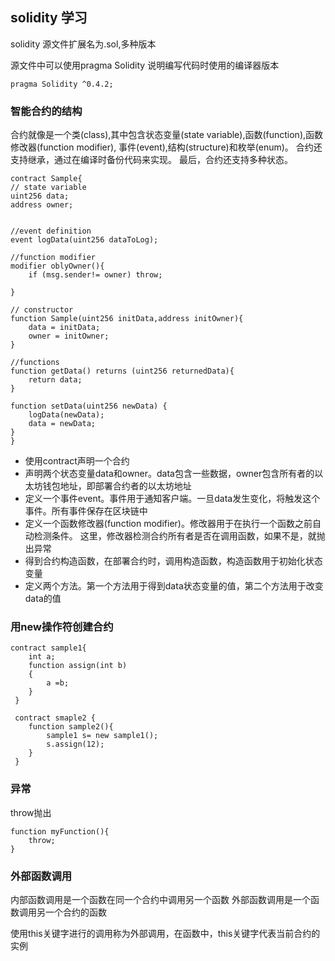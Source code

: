 ## solidity 学习
solidity 源文件扩展名为.sol,多种版本

源文件中可以使用pragma Solidity 说明编写代码时使用的编译器版本

    pragma Solidity ^0.4.2;


### 智能合约的结构
合约就像是一个类(class),其中包含状态变量(state variable),函数(function),函数修改器(function modifier),
事件(event),结构(structure)和枚举(enum)。 合约还支持继承，通过在编译时备份代码来实现。
最后，合约还支持多种状态。

    contract Sample{
    // state variable
    uint256 data;
    address owner;
    
    
    //event definition
    event logData(uint256 dataToLog);
    
    //function modifier
    modifier oblyOwner(){
        if (msg.sender!= owner) throw;
        
    }
    
    // constructor
    function Sample(uint256 initData,address initOwner){
        data = initData;
        owner = initOwner;
    }
    
    //functions
    function getData() returns (uint256 returnedData){
        return data;
    }
    
    function setData(uint256 newData) {
        logData(newData);
        data = newData;
    }
    }

* 使用contract声明一个合约
* 声明两个状态变量data和owner。data包含一些数据，owner包含所有者的以太坊钱包地址，即部署合约者的以太坊地址
* 定义一个事件event。事件用于通知客户端。一旦data发生变化，将触发这个事件。所有事件保存在区块链中
* 定义一个函数修改器(function modifier)。修改器用于在执行一个函数之前自动检测条件。 这里，修改器检测合约所有者是否在调用函数，如果不是，就抛出异常
* 得到合约构造函数，在部署合约时，调用构造函数，构造函数用于初始化状态变量
* 定义两个方法。第一个方法用于得到data状态变量的值，第二个方法用于改变data的值



### 用new操作符创建合约
    
    contract sample1{
        int a;
        function assign(int b)
        {
            a =b;
        }
     }
     
     contract smaple2 {
        function sample2(){
            sample1 s= new sample1();
            s.assign(12);
        }
     }
    
    
### 异常
throw抛出

    function myFunction(){
        throw;
    }
    

### 外部函数调用
内部函数调用是一个函数在同一个合约中调用另一个函数
外部函数调用是一个函数调用另一个合约的函数

使用this关键字进行的调用称为外部调用，在函数中，this关键字代表当前合约的实例


    


